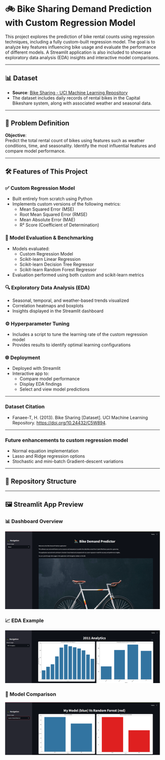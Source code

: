 # 🚲 Bike Sharing Demand Prediction with Custom Regression Model

This project explores the prediction of bike rental counts using regression techniques, including a fully custom-built regression model. The goal is to analyze key features influencing bike usage and evaluate the performance of different models. A Streamlit application is also included to showcase exploratory data analysis (EDA) insights and interactive model comparisons.

---

## 📊 Dataset

- **Source**: [Bike Sharing - UCI Machine Learning Repository](https://archive.ics.uci.edu/ml/datasets/bike+sharing+dataset)
- The dataset includes daily  records of rental bikes in the Capital Bikeshare system, along with associated weather and seasonal data.

---

## 🧠 Problem Definition

**Objective**:  
Predict the total rental count of bikes using features such as weather conditions, time, and seasonality. Identify the most influential features and compare model performance.

---

## 🛠️ Features of This Project

### ✅ Custom Regression Model
- Built entirely from scratch using Python
- Implements custom versions of the following metrics:
  - Mean Squared Error (MSE)
  - Root Mean Squared Error (RMSE)
  - Mean Absolute Error (MAE)
  - R² Score (Coefficient of Determination)

### 🧪 Model Evaluation & Benchmarking
- Models evaluated:
  - Custom Regression Model
  - Scikit-learn Linear Regression
  - Scikit-learn Decision Tree Regressor
  - Scikit-learn Random Forest Regressor
- Evaluation performed using both custom and scikit-learn metrics

### 🔍 Exploratory Data Analysis (EDA)
- Seasonal, temporal, and weather-based trends visualized
- Correlation heatmaps and boxplots
- Insights displayed in the Streamlit dashboard

### ⚙️ Hyperparameter Tuning
- Includes a script to tune the learning rate of the custom regression model
- Provides results to identify optimal learning configurations

### 🌐 Deployment
- Deployed with Streamlit
- Interactive app to:
  - Compare model performance
  - Display EDA findings
  - Select and view model predictions

---
### Dataset Citation
- Fanaee-T, H. (2013). Bike Sharing [Dataset]. UCI Machine Learning Repository. https://doi.org/10.24432/C5W894.
---
### Future enhancements to custom regression model
- Normal equation implementation
- Lasso and Ridge regression options
- Stochastic and mini-batch Gradient-descent variations
---

## 📂 Repository Structure

---
## 🖼️ Streamlit App Preview

### 📊 Dashboard Overview

![App Overview](images/Home_Application.png)

### 📈 EDA Example

![EDA Output](images/EDA_2011.png)

### 🤖 Model Comparison

![Model Comparison](images/Model_Comparison.png)
